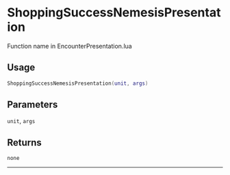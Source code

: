 # ShoppingSuccessNemesisPresentation
Function name in EncounterPresentation.lua
## Usage
```lua
ShoppingSuccessNemesisPresentation(unit, args)
```
## Parameters
`unit`, `args`
## Returns
`none`

---